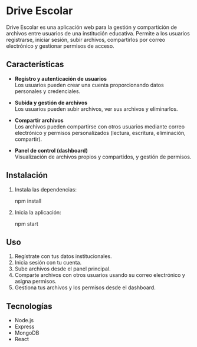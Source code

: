 # Drive Escolar

Drive Escolar es una aplicación web para la gestión y compartición de archivos entre usuarios de una institución educativa. Permite a los usuarios registrarse, iniciar sesión, subir archivos, compartirlos por correo electrónico y gestionar permisos de acceso.

## Características

- **Registro y autenticación de usuarios**  
  Los usuarios pueden crear una cuenta proporcionando datos personales y credenciales.

- **Subida y gestión de archivos**  
  Los usuarios pueden subir archivos, ver sus archivos y eliminarlos.

- **Compartir archivos**  
  Los archivos pueden compartirse con otros usuarios mediante correo electrónico y permisos personalizados (lectura, escritura, eliminación, compartir).

- **Panel de control (dashboard)**  
  Visualización de archivos propios y compartidos, y gestión de permisos.

## Instalación

1. Instala las dependencias:
   
   npm install

2. Inicia la aplicación:

   npm start


## Uso

1. Regístrate con tus datos institucionales.
2. Inicia sesión con tu cuenta.
3. Sube archivos desde el panel principal.
4. Comparte archivos con otros usuarios usando su correo electrónico y asigna permisos.
5. Gestiona tus archivos y los permisos desde el dashboard.

## Tecnologías

- Node.js
- Express
- MongoDB
- React
